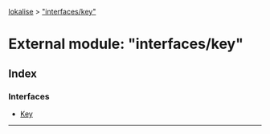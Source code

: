 [lokalise](../README.md) > ["interfaces/key"](../modules/_interfaces_key_.md)

# External module: "interfaces/key"

## Index

### Interfaces

* [Key](../interfaces/_interfaces_key_.key.md)

---

